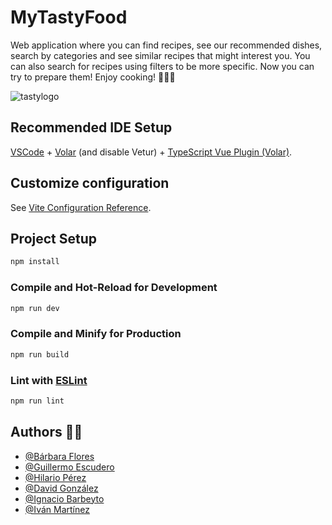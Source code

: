 # MyTastyFood


Web application where you can find recipes, see our recommended dishes, search by categories and see similar recipes that might interest you. You can also search for recipes using filters to be more specific. Now you can try to prepare them! Enjoy cooking! 🍅🥕🥦

![tastylogo](https://github.com/hilarioperez18/tasty-food/assets/103462138/482dca46-e5c3-4298-9f7f-24184407f08b)

## Recommended IDE Setup

[VSCode](https://code.visualstudio.com/) + [Volar](https://marketplace.visualstudio.com/items?itemName=Vue.volar) (and disable Vetur) + [TypeScript Vue Plugin (Volar)](https://marketplace.visualstudio.com/items?itemName=Vue.vscode-typescript-vue-plugin).

## Customize configuration

See [Vite Configuration Reference](https://vitejs.dev/config/).

## Project Setup

```sh
npm install
```

### Compile and Hot-Reload for Development

```sh
npm run dev
```

### Compile and Minify for Production

```sh
npm run build
```

### Lint with [ESLint](https://eslint.org/)

```sh
npm run lint
```
 
## Authors 👩‍💻

- [@Bárbara Flores](https://github.com/bflores96)
- [@Guillermo Escudero](https://github.com/gjescuderoamodeo)
- [@Hilario Pérez](https://github.com/hilarioperez18)
- [@David González](https://github.com/gonzsanz)
- [@Ignacio Barbeyto](https://github.com/IgnacioBar)
- [@Iván Martínez](https://github.com/ivanmartinezd)
